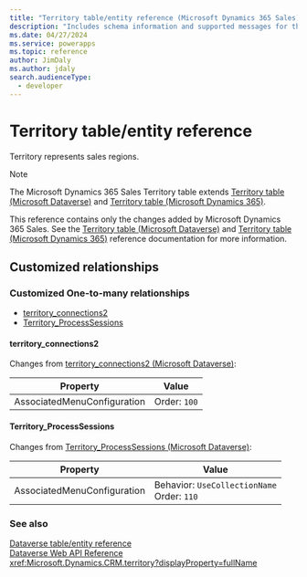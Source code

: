 ```yaml
---
title: "Territory table/entity reference (Microsoft Dynamics 365 Sales) | Microsoft Docs"
description: "Includes schema information and supported messages for the Territory table/entity with Microsoft Dynamics 365 Sales."
ms.date: 04/27/2024
ms.service: powerapps
ms.topic: reference
author: JimDaly
ms.author: jdaly
search.audienceType: 
  - developer
---
```


# Territory table/entity reference

Territory represents sales regions.

> [!NOTE]
> The Microsoft Dynamics 365 Sales Territory table extends [Territory table (Microsoft Dataverse)](/power-apps/developer/data-platform/reference/entities/territory) and [Territory table (Microsoft Dynamics 365)](/dynamics365/developer/reference/dataverse/entities/territory).
>
> This reference contains only the changes added by Microsoft Dynamics 365 Sales.
> See the [Territory table (Microsoft Dataverse)](/power-apps/developer/data-platform/reference/entities/territory) and [Territory table (Microsoft Dynamics 365)](/dynamics365/developer/reference/dataverse/entities/territory) reference documentation for more information.




## Customized relationships

### Customized One-to-many relationships

- [territory_connections2](#BKMK_territory_connections2)
- [Territory_ProcessSessions](#BKMK_Territory_ProcessSessions)

#### <a name="BKMK_territory_connections2"></a> territory_connections2

Changes from [territory_connections2 (Microsoft Dataverse)](/power-apps/developer/data-platform/reference/entities/territory#BKMK_territory_connections2):

|Property|Value|
|--------|-----|
|AssociatedMenuConfiguration|Order: `100`|

#### <a name="BKMK_Territory_ProcessSessions"></a> Territory_ProcessSessions

Changes from [Territory_ProcessSessions (Microsoft Dataverse)](/power-apps/developer/data-platform/reference/entities/territory#BKMK_Territory_ProcessSessions):

|Property|Value|
|--------|-----|
|AssociatedMenuConfiguration|Behavior: `UseCollectionName`<br />Order: `110`|


### See also

[Dataverse table/entity reference](../about-entity-reference.md)  
[Dataverse Web API Reference](/power-apps/developer/data-platform/webapi/reference/about)   
<xref:Microsoft.Dynamics.CRM.territory?displayProperty=fullName>
